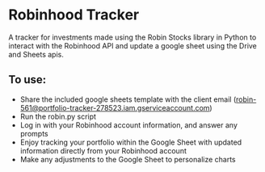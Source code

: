 # Robinhood Tracker
A tracker for investments made using the Robin Stocks library in Python to interact with the Robinhood API and update a google sheet using the Drive and Sheets apis.
## To use:
* Share the included google sheets template with the client email (robin-561@portfolio-tracker-278523.iam.gserviceaccount.com)
* Run the robin.py script
* Log in with your Robinhood account information, and answer any prompts
* Enjoy tracking your portfolio within the Google Sheet with updated information directly from your Robinhood account
* Make any adjustments to the Google Sheet to personalize charts
